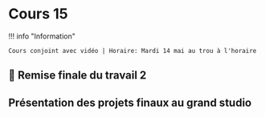 # Cours 15

!!! info "Information"

    Cours conjoint avec vidéo | Horaire: Mardi 14 mai au trou à l'horaire


## 🚨 Remise finale du travail 2     

## Présentation des projets finaux au grand studio     


